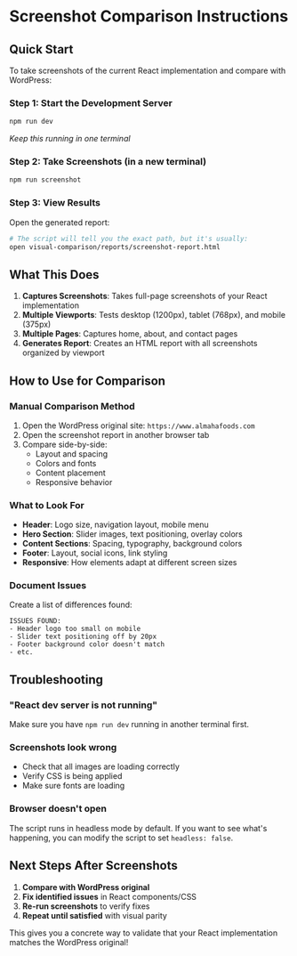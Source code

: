# Screenshot Comparison Instructions

## Quick Start

To take screenshots of the current React implementation and compare with WordPress:

### Step 1: Start the Development Server
```bash
npm run dev
```
*Keep this running in one terminal*

### Step 2: Take Screenshots (in a new terminal)
```bash
npm run screenshot
```

### Step 3: View Results
Open the generated report:
```bash
# The script will tell you the exact path, but it's usually:
open visual-comparison/reports/screenshot-report.html
```

## What This Does

1. **Captures Screenshots**: Takes full-page screenshots of your React implementation
2. **Multiple Viewports**: Tests desktop (1200px), tablet (768px), and mobile (375px)
3. **Multiple Pages**: Captures home, about, and contact pages
4. **Generates Report**: Creates an HTML report with all screenshots organized by viewport

## How to Use for Comparison

### Manual Comparison Method
1. Open the WordPress original site: `https://www.almahafoods.com`
2. Open the screenshot report in another browser tab
3. Compare side-by-side:
   - Layout and spacing
   - Colors and fonts
   - Content placement
   - Responsive behavior

### What to Look For
- **Header**: Logo size, navigation layout, mobile menu
- **Hero Section**: Slider images, text positioning, overlay colors
- **Content Sections**: Spacing, typography, background colors
- **Footer**: Layout, social icons, link styling
- **Responsive**: How elements adapt at different screen sizes

### Document Issues
Create a list of differences found:
```
ISSUES FOUND:
- Header logo too small on mobile
- Slider text positioning off by 20px
- Footer background color doesn't match
- etc.
```

## Troubleshooting

### "React dev server is not running"
Make sure you have `npm run dev` running in another terminal first.

### Screenshots look wrong
- Check that all images are loading correctly
- Verify CSS is being applied
- Make sure fonts are loading

### Browser doesn't open
The script runs in headless mode by default. If you want to see what's happening, you can modify the script to set `headless: false`.

## Next Steps After Screenshots

1. **Compare with WordPress original**
2. **Fix identified issues** in React components/CSS
3. **Re-run screenshots** to verify fixes
4. **Repeat until satisfied** with visual parity

This gives you a concrete way to validate that your React implementation matches the WordPress original!